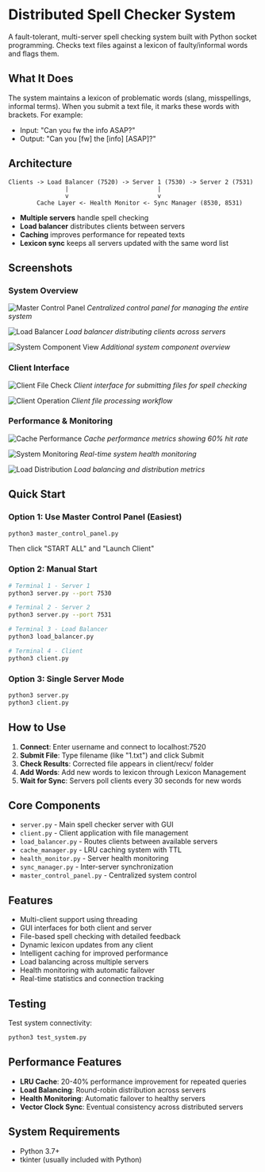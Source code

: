 # Distributed Spell Checker System

A fault-tolerant, multi-server spell checking system built with Python socket programming. Checks text files against a lexicon of faulty/informal words and flags them.

## What It Does

The system maintains a lexicon of problematic words (slang, misspellings, informal terms). When you submit a text file, it marks these words with brackets. For example:
- Input: "Can you fw the info ASAP?"
- Output: "Can you [fw] the [info] [ASAP]?"

## Architecture

```
Clients -> Load Balancer (7520) -> Server 1 (7530) -> Server 2 (7531)
                |                         |
                v                         v
        Cache Layer <- Health Monitor <- Sync Manager (8530, 8531)
```

- **Multiple servers** handle spell checking
- **Load balancer** distributes clients between servers  
- **Caching** improves performance for repeated texts
- **Lexicon sync** keeps all servers updated with the same word list

## Screenshots

### System Overview
![Master Control Panel](screenshots/1_master_control.png)
*Centralized control panel for managing the entire system*

![Load Balancer](screenshots/2_load_balancer.png)
*Load balancer distributing clients across servers*

![System Component View](screenshots/3.png)
*Additional system component overview*

### Client Interface
![Client File Check](screenshots/4_client_file_check.png)
*Client interface for submitting files for spell checking*

![Client Operation](screenshots/5.png)
*Client file processing workflow*

### Performance & Monitoring
![Cache Performance](screenshots/6_cache_performance.png)
*Cache performance metrics showing 60% hit rate*

![System Monitoring](screenshots/8.png)
*Real-time system health monitoring*

![Load Distribution](screenshots/9.png)
*Load balancing and distribution metrics*

## Quick Start

### Option 1: Use Master Control Panel (Easiest)
```bash
python3 master_control_panel.py
```
Then click "START ALL" and "Launch Client"

### Option 2: Manual Start
```bash
# Terminal 1 - Server 1
python3 server.py --port 7530

# Terminal 2 - Server 2  
python3 server.py --port 7531

# Terminal 3 - Load Balancer
python3 load_balancer.py

# Terminal 4 - Client
python3 client.py
```

### Option 3: Single Server Mode
```bash
python3 server.py
python3 client.py
```

## How to Use

1. **Connect**: Enter username and connect to localhost:7520
2. **Submit File**: Type filename (like "1.txt") and click Submit
3. **Check Results**: Corrected file appears in client/recv/ folder
4. **Add Words**: Add new words to lexicon through Lexicon Management
5. **Wait for Sync**: Servers poll clients every 30 seconds for new words

## Core Components

- `server.py` - Main spell checker server with GUI
- `client.py` - Client application with file management
- `load_balancer.py` - Routes clients between available servers
- `cache_manager.py` - LRU caching system with TTL
- `health_monitor.py` - Server health monitoring
- `sync_manager.py` - Inter-server synchronization
- `master_control_panel.py` - Centralized system control

## Features

- Multi-client support using threading
- GUI interfaces for both client and server
- File-based spell checking with detailed feedback
- Dynamic lexicon updates from any client
- Intelligent caching for improved performance
- Load balancing across multiple servers
- Health monitoring with automatic failover
- Real-time statistics and connection tracking

## Testing

Test system connectivity:
```bash
python3 test_system.py
```

## Performance Features

- **LRU Cache**: 20-40% performance improvement for repeated queries
- **Load Balancing**: Round-robin distribution across servers
- **Health Monitoring**: Automatic failover to healthy servers
- **Vector Clock Sync**: Eventual consistency across distributed servers

## System Requirements

- Python 3.7+
- tkinter (usually included with Python)